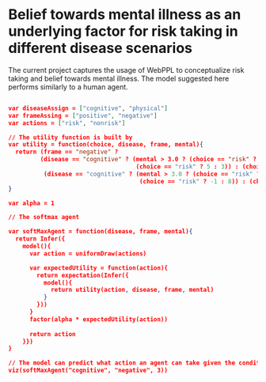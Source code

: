 # Belief towards mental illness as an underlying factor for risk taking in different disease scenarios
The current project captures the usage of WebPPL to conceptualize risk taking and belief towards mental illness. The model suggested here performs similarly to a human agent. 


```json

var diseaseAssign = ["cognitive", "physical"]
var frameAssing = ["positive", "negative"]
var actions = ["risk", "nonrisk"]

// The utility function is built by 
var utility = function(choice, disease, frame, mental){
  return (frame == "negative" ? 
         (disease == "cognitive" ? (mental > 3.0 ? (choice == "risk" ? 10 : 1) : 
                                    (choice == "risk" ? 5 : 3)) : (choice == "risk" ? 10 : 9)) : 
          (disease == "cognitive" ? (mental > 3.0 ? (choice == "risk" ? 8 : 10) : 
                                     (choice == "risk" ? -1 : 8)) : (choice == "risk" ? 1 : 5)))
}

var alpha = 1

// The softmax agent

var softMaxAgent = function(disease, frame, mental){
  return Infer({
    model(){
      var action = uniformDraw(actions)

      var expectedUtility = function(action){
        return expectation(Infer({
          model(){
            return utility(action, disease, frame, mental)
          }
        }))
      }
      factor(alpha * expectedUtility(action))
      
      return action
    }})
}

// The model can predict what action an agent can take given the conditions
viz(softMaxAgent("cognitive", "negative", 3))

```
